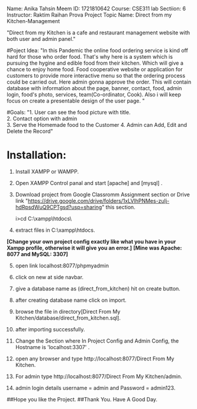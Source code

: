 Name: Anika Tahsin Meem
ID: 1721810642
Course: CSE311 lab
Sectiion: 6
Instructor: Raktim Raihan Prova
Project Topic Name:  Direct from my Kitchen-Management

"Direct from my Kitchen is a cafe and restaurant management website with both user and admin panel."

#Poject Idea: "In this Pandemic the online food ordering service is kind off hard for those who order food. That's why here is a system which is pursuing the hygine and edible food from their kitchen. Which will give a chance to enjoy home food.  Food cooperative website or application for customers to provide more interactive menu so that the ordering process could be carried out. Here admin gonna approve the order.  This will contain database with information about the page, banner, contact, food, admin login, food's photo, services, team(Co-ordinator, Cook). Also i will keep focus on create a presentable design of the user page.  "

#Goals: 
"1. User can see the food picture with title.  
2. Contact option with admin  
3. Serve the Homemade food to the Customer
4. Admin can Add, Edit and Delete the Record"

# Installation:

1. Install XAMPP or WAMPP.

2. Open XAMPP Control panal and start [apache] and [mysql] .

3. Download project from Google Classromm Assignment section or 
Drive link "https://drive.google.com/drive/folders/1xLVlhPNMes-zuIj-hdRpsdWuQ9CPTgsd?usp=sharing" this section.
    
    i>cd C:\\xampp\htdocs\
    
4. extract files in C:\\xampp\htdocs\.

**[Change your own project config exactly like what you have in your Xampp profile, otherwise it will give you an error.]**
**[Mine was Apache: 8077   and   MySQL: 3307]**

5. open link localhost:8077/phpmyadmin 

6. click on new at side navbar.

7. give a database name as (direct_from_kitchen) hit on create button.

8. after creating database name click on import.

9. browse the file in directory[Direct From My Kitchen/database/direct_from_kitchen.sql].

10. after importing successfully.

11. Change the Section where In Project Config and Admin Config, the Hostname is 'localhost:3307' .

12. open any browser and type http://localhost:8077/Direct From My Kitchen.

13. For admin type http://localhost:8077/Direct From My Kitchen/admin.

14. admin login details username = admin and Password = admin123.

##Hope you like the Project.
##Thank You. Have A Good Day.

